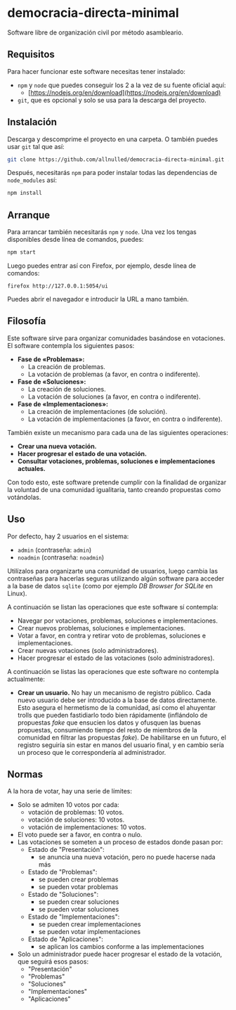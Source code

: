 # democracia-directa-minimal

Software libre de organización civil por método asambleario. 

## Requisitos

Para hacer funcionar este software necesitas tener instalado:

- `npm` y `node` que puedes conseguir los 2 a la vez de su fuente oficial aquí:
   - [https://nodejs.org/en/download](https://nodejs.org/en/download)
- `git`, que es opcional y solo se usa para la descarga del proyecto.

## Instalación

Descarga y descomprime el proyecto en una carpeta. O también puedes usar `git` tal que así:

```sh
git clone https://github.com/allnulled/democracia-directa-minimal.git .
```

Después, necesitarás `npm` para poder instalar todas las dependencias de `node_modules` así:

```sh
npm install
```

## Arranque

Para arrancar también necesitarás `npm` y `node`. Una vez los tengas disponibles desde línea de comandos, puedes:

```sh
npm start
```

Luego puedes entrar así con Firefox, por ejemplo, desde línea de comandos:

```
firefox http://127.0.0.1:5054/ui
```

Puedes abrir el navegador e introducir la URL a mano también.

## Filosofía

Este software sirve para organizar comunidades basándose en votaciones. El software contempla los siguientes pasos:

 - **Fase de «Problemas»:**
   - La creación de problemas.
   - La votación de problemas (a favor, en contra o indiferente).
 - **Fase de «Soluciones»:**
   - La creación de soluciones.
   - La votación de soluciones (a favor, en contra o indiferente).
 - **Fase de «Implementaciones»:**
   - La creación de implementaciones (de solución).
   - La votación de implementaciones (a favor, en contra o indiferente).

También existe un mecanismo para cada una de las siguientes operaciones:
  
  - **Crear una nueva votación.**
  - **Hacer progresar el estado de una votación.**
  - **Consultar votaciones, problemas, soluciones e implementaciones actuales.**

Con todo esto, este software pretende cumplir con la finalidad de organizar la voluntad de una comunidad igualitaria, tanto creando propuestas como votándolas.

## Uso

Por defecto, hay 2 usuarios en el sistema:
  - `admin` (contraseña: `admin`)
  - `noadmin` (contraseña: `noadmin`)

Utilízalos para organizarte una comunidad de usuarios, luego cambia las contraseñas para hacerlas seguras utilizando algún software para acceder a la base de datos `sqlite` (como por ejemplo *DB Browser for SQLite* en Linux).

A continuación se listan las operaciones que este software sí contempla:

  - Navegar por votaciones, problemas, soluciones e implementaciones.
  - Crear nuevos problemas, soluciones e implementaciones.
  - Votar a favor, en contra y retirar voto de problemas, soluciones e implementaciones.
  - Crear nuevas votaciones (solo administradores).
  - Hacer progresar el estado de las votaciones (solo administradores).

A continuación se listas las operaciones que este software no contempla actualmente:

  - **Crear un usuario.** No hay un mecanismo de registro público. Cada nuevo usuario debe ser introducido a la base de datos directamente. Esto asegura el hermetismo de la comunidad, así como el ahuyentar trolls que pueden fastidiarlo todo bien rápidamente (inflándolo de propuestas *fake* que ensucien los datos y ofusquen las buenas propuestas, consumiendo tiempo del resto de miembros de la comunidad en filtrar las propuestas *fake*). De habilitarse en un futuro, el registro seguiría sin estar en manos del usuario final, y en cambio sería un proceso que le correspondería al administrador.

## Normas

A la hora de votar, hay una serie de límites:

  - Solo se admiten 10 votos por cada:
     - votación de problemas: 10 votos.
     - votación de soluciones: 10 votos.
     - votación de implementaciones: 10 votos.
  - El voto puede ser a favor, en contra o nulo.
  - Las votaciones se someten a un proceso de estados donde pasan por:
     - Estado de "Presentación":
        - se anuncia una nueva votación, pero no puede hacerse nada más
     - Estado de "Problemas":
        - se pueden crear problemas
        - se pueden votar problemas
     - Estado de "Soluciones":
        - se pueden crear soluciones
        - se pueden votar soluciones
     - Estado de "Implementaciones":
        - se pueden crear implementaciones
        - se pueden votar implementaciones
     - Estado de "Aplicaciones":
        - se aplican los cambios conforme a las implementaciones
  - Solo un administrador puede hacer progresar el estado de la votación, que seguirá esos pasos:
     - "Presentación"
     - "Problemas"
     - "Soluciones"
     - "Implementaciones"
     - "Aplicaciones"